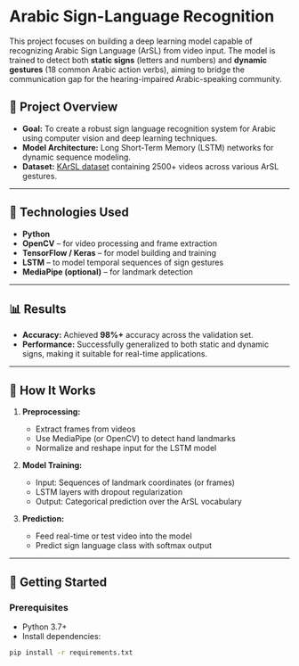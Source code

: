 # Arabic Sign-Language Recognition

This project focuses on building a deep learning model capable of recognizing Arabic Sign Language (ArSL) from video input. The model is trained to detect both **static signs** (letters and numbers) and **dynamic gestures** (18 common Arabic action verbs), aiming to bridge the communication gap for the hearing-impaired Arabic-speaking community.

## 📌 Project Overview

- **Goal:** To create a robust sign language recognition system for Arabic using computer vision and deep learning techniques.
- **Model Architecture:** Long Short-Term Memory (LSTM) networks for dynamic sequence modeling.
- **Dataset:** [KArSL dataset](https://www.kaggle.com/datasets/karim196/karasl-dataset) containing 2500+ videos across various ArSL gestures.

---

## 🧰 Technologies Used

- **Python**
- **OpenCV** – for video processing and frame extraction
- **TensorFlow / Keras** – for model building and training
- **LSTM** – to model temporal sequences of sign gestures
- **MediaPipe (optional)** – for landmark detection

---

## 📊 Results

- **Accuracy:** Achieved **98%+** accuracy across the validation set.
- **Performance:** Successfully generalized to both static and dynamic signs, making it suitable for real-time applications.

---

## 🧪 How It Works

1. **Preprocessing:**
   - Extract frames from videos
   - Use MediaPipe (or OpenCV) to detect hand landmarks
   - Normalize and reshape input for the LSTM model

2. **Model Training:**
   - Input: Sequences of landmark coordinates (or frames)
   - LSTM layers with dropout regularization
   - Output: Categorical prediction over the ArSL vocabulary

3. **Prediction:**
   - Feed real-time or test video into the model
   - Predict sign language class with softmax output

---

## 🚀 Getting Started

### Prerequisites

- Python 3.7+
- Install dependencies:
```bash
pip install -r requirements.txt
